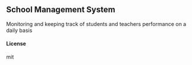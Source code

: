 ## School Management System

Monitoring and keeping track of students and teachers performance on a daily basis

#### License

mit